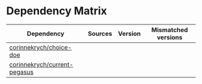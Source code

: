 # Dependency Matrix

Dependency | Sources | Version | Mismatched versions
---------- | ------- | ------- | -------------------
[corinnekrych/choice-doe](https://github.com/corinnekrych/choice-doe.git) |  | []() | 
[corinnekrych/current-pegasus](https://github.com/corinnekrych/current-pegasus.git) |  | []() | 
